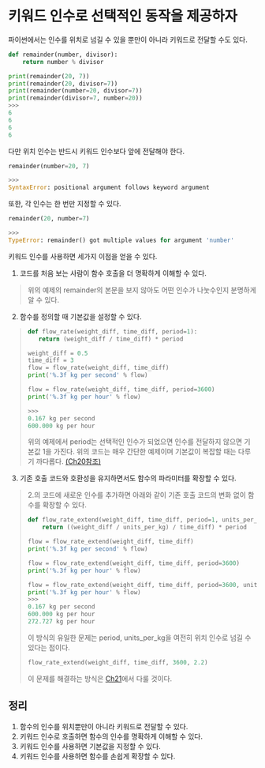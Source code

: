 # 키워드 인수로 선택적인 동작을 제공하자

파이썬에서는 인수를 위치로 넘길 수 있을 뿐만이 아니라 키워드로 전달할 수도 있다.
```py
def remainder(number, divisor):
    return number % divisor

print(remainder(20, 7))
print(remainder(20, divisor=7))
print(remainder(number=20, divisor=7))
print(remainder(divisor=7, number=20))
>>>
6
6
6
6
```
다만 위치 인수는 반드시 키워드 인수보다 앞에 전달해야 한다.
```py
remainder(number=20, 7)

>>>
SyntaxError: positional argument follows keyword argument
```
또한, 각 인수는 한 번만 지정할 수 있다.
```py
remainder(20, number=7)

>>>
TypeError: remainder() got multiple values for argument 'number'
```
키워드 인수를 사용하면 세가지 이점을 얻을 수 있다.
1. 코드를 처음 보는 사람이 함수 호출을 더 명확하게 이해할 수 있다.
> 위의 예제의 remainder의 본문을 보지 않아도 어떤 인수가 나눗수인지 분명하게 알 수 있다.
2. 함수를 정의할 때 기본값을 설정할 수 있다.
> ```py
> def flow_rate(weight_diff, time_diff, period=1):
>    return (weight_diff / time_diff) * period
>
> weight_diff = 0.5
> time_diff = 3
> flow = flow_rate(weight_diff, time_diff)
> print('%.3f kg per second' % flow)
> 
> flow = flow_rate(weight_diff, time_diff, period=3600)
> print('%.3f kg per hour' % flow)
>
>>>>
>0.167 kg per second
>600.000 kg per hour
> ```
>위의 예제에서 period는 선택적인 인수가 되었으면 인수를 전달하지 않으면 기본값 1을 가진다. 위의 코드는 매우 간단한 예제이며 기본값이 복잡할 때는 다루기 까다롭다. [(Ch20참조)](../Ch20)

3. 기존 호출 코드와 호환성을 유지하면서도 함수의 파라미터를 확장할 수 있다.
> 2.의 코드에 새로운 인수를 추가하면 아래와 같이 기존 호출 코드의 변화 없이 함수를 확장할 수 있다.
> ```py
> def flow_rate_extend(weight_diff, time_diff, period=1, units_per_kg=1):
>     return ((weight_diff / units_per_kg) / time_diff) * period
> 
> flow = flow_rate_extend(weight_diff, time_diff)
> print('%.3f kg per second' % flow)
> 
> flow = flow_rate_extend(weight_diff, time_diff, period=3600)
> print('%.3f kg per hour' % flow)
> 
> flow = flow_rate_extend(weight_diff, time_diff, period=3600, units_per_kg=2.2)
> print('%.3f kg per hour' % flow)
>>>>
> 0.167 kg per second
> 600.000 kg per hour
> 272.727 kg per hour
>```
> 이 방식의 유일한 문제는 period, units_per_kg을 여전히 위치 인수로 넘길 수 있다는 점이다.
>```py
>flow_rate_extend(weight_diff, time_diff, 3600, 2.2)
>```
> 이 문제를 해결하는 방식은 [Ch21](../Ch21)에서 다룰 것이다.

## 정리
1. 함수의 인수를 위치뿐만이 아니라 키워드로 전달할 수 있다.
2. 키워드 인수로 호출하면 함수의 인수를 명확하게 이해할 수 있다.
3. 키워드 인수를 사용하면 기본값을 지정할 수 있다.
4. 키워드 인수를 사용하면 함수를 손쉽게 확장할 수 있다.